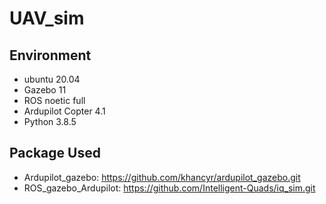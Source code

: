 # UAV_sim

## Environment 
- ubuntu 20.04 
- Gazebo 11
- ROS noetic full
- Ardupilot Copter 4.1
- Python 3.8.5

## Package Used
- Ardupilot_gazebo: https://github.com/khancyr/ardupilot_gazebo.git
- ROS_gazebo_Ardupilot: https://github.com/Intelligent-Quads/iq_sim.git


